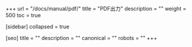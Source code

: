 +++
url = "/docs/manual/pdf/"
title = "PDF出力"
description = ""
weight = 500
toc = true

[sidebar]
collapsed = true

[seo]
title = ""
description = ""
canonical = ""
robots = ""
+++
